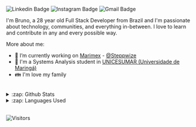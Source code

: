 ![Linkedin Badge](https://img.shields.io/badge/-LinkedIn-blue?style=flat-square&logo=Linkedin&logoColor=white&link=https://www.linkedin.com/in/brunodejesussouza/)
![Instagram Badge](https://img.shields.io/badge/-Instagram-purple?style=flat-square&logo=Instagram&logoColor=white&link=https://www.instagram.com/brunolegitimo/)
![Gmail Badge](https://img.shields.io/badge/-Gmail-c14438?style=flat-square&logo=Gmail&logoColor=white&link=mailto:souza0010@gmail.com)

I'm Bruno, a 28 year old Full Stack Developer from Brazil and I'm passionate about technology, communities, and everything in-between. I love to learn and contribute in any and every possible way.

More about me:
- :office: I’m currently working on [Marimex](https://www.marimex.com.br/) - [@Steppwize](https://github.com/steppwize)
- :school: I'm a Systems Analysis student in [UNICESUMAR (Universidade de Maringá)](https://www.unicesumar.edu.br/ead/)
- :family: I'm love my family
<br/>

<details>
  <summary>:zap: Github Stats</summary>
  <img src="https://github-readme-stats.vercel.app/api?username=brunosouzza&&show_icons=true&title_color=222222&icon_color=03A87C&text_color=333333&bg_color=ffffff">
</details>

<details>
  <summary>:zap: Languages Used</summary>
  <img src="https://github-readme-stats.vercel.app/api/top-langs/?username=brunosouzza&layout=compact&bg_color=ffffff&text_color=333333">
</details>
<br/>

![Visitors](https://visitor-badge.glitch.me/badge?page_id=github/brunosouzza)
